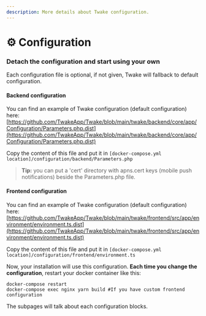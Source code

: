 ```yaml
---
description: More details about Twake configuration.
---
```


# ⚙️ Configuration

### Detach the configuration and start using your own

Each configuration file is optional, if not given, Twake will fallback to default configuration.

#### Backend configuration

You can find an example of Twake configuration \(default configuration\) here: [https://github.com/TwakeApp/Twake/blob/main/twake/backend/core/app/Configuration/Parameters.php.dist](https://github.com/TwakeApp/Twake/blob/main/twake/backend/core/app/Configuration/Parameters.php.dist)

Copy the content of this file and put it in `[docker-compose.yml location]/configuration/backend/Parameters.php`

> **Tip:** you can put a 'cert' directory with apns.cert keys \(mobile push notifications\) beside the Parameters.php file.

#### Frontend configuration

You can find an example of Twake configuration \(default configuration\) here: [https://github.com/TwakeApp/Twake/blob/main/twake/frontend/src/app/environment/environment.ts.dist](https://github.com/TwakeApp/Twake/blob/main/twake/frontend/src/app/environment/environment.ts.dist)

Copy the content of this file and put it in `[docker-compose.yml location]/configuration/frontend/environment.ts`

Now, your installation will use this configuration. **Each time you change the configuration**, restart your docker container like this: 

```text
docker-compose restart
docker-compose exec nginx yarn build #If you have custom frontend configuration
```

The subpages will talk about each configuration blocks.


